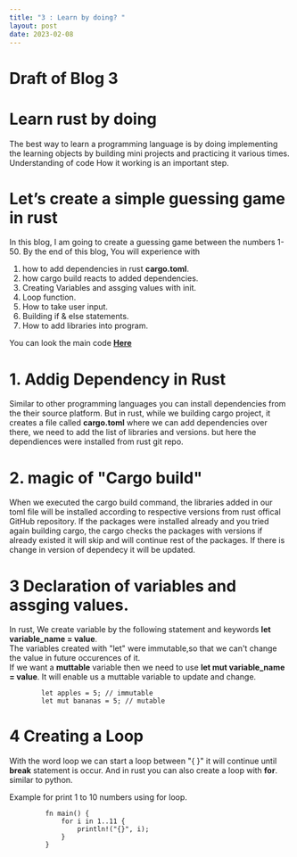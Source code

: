 ```yaml
---
title: "3 : Learn by doing? "
layout: post
date: 2023-02-08
---
```

# Draft of Blog 3

# Learn rust by doing
The best way to learn a programming language is by doing implementing the learning objects by building mini projects and practicing it various times. Understanding of code How it working is an important step.

# Let’s create a simple guessing game in rust
In this blog, I am going to create a guessing game between the numbers 1-50. By the end of this blog, You will experience with 
1. how to add dependencies in rust  **cargo.toml**. 
2. how cargo build reacts to added dependencies.
3. Creating Variables and assging values with init.
4. Loop function.
5. How to take user input.
6. Building if & else statements.
7. How to add libraries into program.


You can look the main code **[Here](https://github.com/Sathvik-Chowdary-Veerapaneni/Learning-the-RUST/blob/main/Code/main.rs)**

# 1. Addig Dependency in Rust
Similar to other programming languages you can install dependencies from the their source platform. But in rust, while we building cargo project, it creates a file called **cargo.toml** where we can add dependencies over there, we need to add the list of libraries and versions. but here the dependiences were installed from rust git repo.

# 2. magic of "Cargo build"
When we executed the cargo build command, the libraries added in our toml file will be installed according to respective versions from rust offical GitHub repository. If the packages were installed already and you tried again building cargo, the cargo checks the packages with versions if already existed it will skip and will continue rest of the packages. If there is change in version of dependecy it will be updated.

# 3 Declaration of variables and assging values.
In rust, We create variable by the following statement and keywords **let variable_name = value**. </br> The variables created with "let" were immutable,so that we can't change the value in future occurences of it. </br> If we want a **muttable** variable then we need to use **let mut variable_name = value**. It will enable us a muttable variable to update and change. </br> 
            
            let apples = 5; // immutable
            let mut bananas = 5; // mutable
   
# 4 Creating a Loop
With the word loop we can start a loop between "{ }" it will continue until **break** statement is occur. And in rust you can also create a loop with **for**. similar to python. 
          
 Example for print 1 to 10 numbers using for loop.

             fn main() {
                 for i in 1..11 {
                     println!("{}", i);
                 }
             }
    
